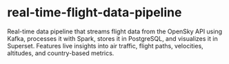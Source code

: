 # real-time-flight-data-pipeline
Real-time data pipeline that streams flight data from the OpenSky API using Kafka, processes it with Spark, stores it in PostgreSQL, and visualizes it in Superset. Features live insights into air traffic, flight paths, velocities, altitudes, and country-based metrics.
